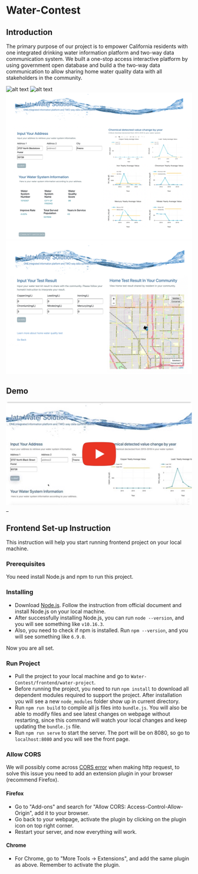 # Water-Contest

## Introduction

The primary purpose of our project is to empower California residents with one integrated drinking water information platform and two-way data communication system. We built a one-stop access interactive platform by using government open database and build a the two-way data communication to allow sharing home water quality data with all stakeholders in the community.

![alt text](https://github.com/jyao8112/CA-Water-Contest/blob/master/screenshots/Screen%20Shot%202019-10-01%20at%2011.41.28%20PM.png)
![alt text](https://github.com/jyao8112/CA-Water-Contest/blob/master/screenshots/Screen%20Shot%202019-10-01%20at%2011.44.17%20PM.png)
![alt text](https://github.com/jyao8112/CA-Water-Contest/blob/master/screenshots/Screen%20Shot%202019-10-01%20at%2011.54.10%20PM.png)
![alt text](https://github.com/jyao8112/CA-Water-Contest/blob/master/screenshots/Screen%20Shot%202019-10-01%20at%2011.56.19%20PM.png)
## Demo
[![Watch the Demo](https://github.com/jyao8112/CA-Water-Contest/blob/master/screenshots/IMG_7755.jpg)](https://www.youtube.com/watch?v=PsBkwDi22XA&feature=youtu.be)_
## Frontend Set-up Instruction

This instruction will help you start running frontend project on your local machine.

### Prerequisites
You need install Node.js and npm to run this project.

### Installing
* Download [Node.js](https://nodejs.org/en/). Follow the instruction from official document and install Node.js on your local machine.
* After successfully installing Node.js, you can run  `node --version`, and you will see something like ` v10.16.3 `.
* Also, you need to check if npm is installed. Run `npm --version`, and you will see something like `6.9.0`.

Now you are all set.

### Run Project
* Pull the project to your local machine and go to `Water-Contest/frontend/water-project`.
* Before running the project, you need to run `npm install` to download all dependent modules required to support the project. 
After installation you will see a new `node_modules` folder show up in current directory.
* Run `npm run build` to compile all js files into `bundle.js`. You will also be able to modify files and see latest changes on webpage without restarting, since this command will watch your local changes and keep updating the `bundle.js` file.
* Run  `npm run serve` to start the server. The port will be on 8080, so go to `localhost:8080` and you will see the front page.

### Allow CORS
We will possibly come across [CORS error](https://developer.mozilla.org/en-US/docs/Web/HTTP/CORS/Errors) when making http request, to solve this issue 
you need to add an extension plugin in your browser (recommend Firefox).

#### Firefox
* Go to "Add-ons" and search for "Allow CORS: Access-Control-Allow-Origin", add it to your browser.
* Go back to your webpage, activate the plugin by clicking on the plugin icon on top right corner.
* Restart your server, and now everything will work.

#### Chrome
* For Chrome, go to "More Tools -> Extensions", and add the same plugin as above. Remember to activate the plugin.

